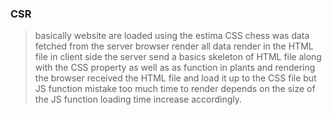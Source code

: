 ### CSR
> basically website are loaded using the estima CSS chess was data fetched from the server browser render all data render in the HTML file in client side the server send a basics skeleton of HTML file along with the CSS property as well as as function in plants and rendering the browser received the HTML file and load it up to the CSS file but JS function mistake too much time to render depends on the size of the JS function loading time increase accordingly.
